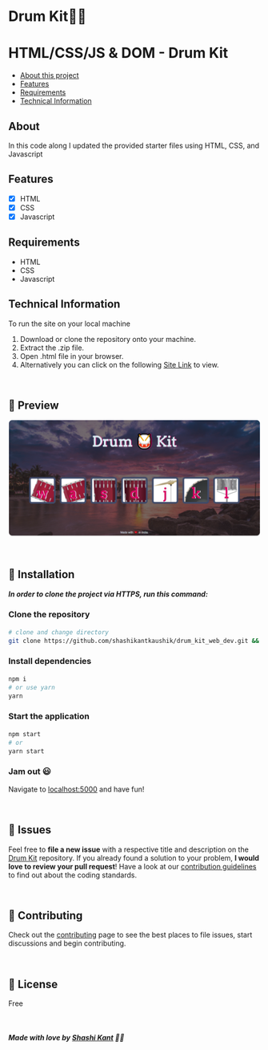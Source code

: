  
# Drum Kit🥁🥳
 
# HTML/CSS/JS & DOM - Drum Kit

- [About this project](#about)
- [Features](#features)
- [Requirements](#requirements)
- [Technical Information](#technical_information)

<a name="about"></a>
## About
In this code along I updated the provided starter files using
HTML, CSS, and Javascript

<a name="features"></a>
## Features
- [x] HTML
- [x] CSS
- [x] Javascript

<a name="requirements"></a>
## Requirements
- HTML
- CSS
- Javascript

<a name="technical_information"></a>
## Technical Information

To run the site on your local machine

1. Download or clone the repository onto your machine.
2. Extract the .zip file.
3. Open .html file in your browser.
5. Alternatively you can click on the following [Site Link]("https://shashikantkaushik.github.io/drum_kit_web_dev/") to view.


<br>  

## 🚀 Preview
![img](https://github.com/shashikantkaushik/drum_kit_web_dev/blob/main/image.png)

<br>

## :construction_worker: Installation


***In order to clone the project via HTTPS, run this command:***
### Clone the repository

```bash
# clone and change directory
git clone https://github.com/shashikantkaushik/drum_kit_web_dev.git && cd drum_kit_web_dev
```

### Install dependencies

```bash
npm i
# or use yarn
yarn
```

### Start the application

```bash
npm start
# or
yarn start
```

### Jam out :smiley:

Navigate to [localhost:5000](http://localhost:5000) and have fun!


<br>


## :bug: Issues

Feel free to **file a new issue** with a respective title and description on the [Drum Kit](https://github.com/shashikantkaushik/drum_kit_web_dev/issues) repository. If you already found a solution to your problem, **I would love to review your pull request**! Have a look at our [contribution guidelines](https://github.com/shashikantkaushik/shashikantkaushik/blob/main/CONTRIBUTING.md) to find out about the coding standards.

<br>

## :tada: Contributing

Check out the [contributing](https://github.com/shashikantkaushik/shashikantkaushik/blob/main/CONTRIBUTING.md) page to see the best places to file issues, start discussions and begin contributing.

<br>

## :closed_book: License
Free


<br>

##### Made with love by [Shashi Kant](https://github.com/shashikantkaushik) 💜🚀

